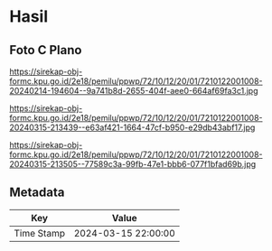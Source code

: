 # Hasil

## Foto C Plano

https://sirekap-obj-formc.kpu.go.id/2e18/pemilu/ppwp/72/10/12/20/01/7210122001008-20240214-194604--9a741b8d-2655-404f-aee0-664af69fa3c1.jpg

https://sirekap-obj-formc.kpu.go.id/2e18/pemilu/ppwp/72/10/12/20/01/7210122001008-20240315-213439--e63af421-1664-47cf-b950-e29db43abf17.jpg

https://sirekap-obj-formc.kpu.go.id/2e18/pemilu/ppwp/72/10/12/20/01/7210122001008-20240315-213505--77589c3a-99fb-47e1-bbb6-077f1bfad69b.jpg


## Metadata

| Key        | Value               |
| ---------- | ------------------- |
| Time Stamp | 2024-03-15 22:00:00 |



